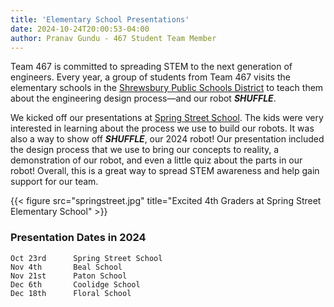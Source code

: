 ```yaml
---
title: 'Elementary School Presentations'
date: 2024-10-24T20:00:53-04:00
author: Pranav Gundu - 467 Student Team Member
---
```


Team 467 is committed to spreading STEM to the next generation of engineers. Every year, a group of students from Team 467 visits the elementary schools in the [Shrewsbury Public Schools District](https://schools.shrewsburyma.gov/) to teach them about the engineering design process—and our robot **_SHUFFLE_**.

We kicked off our presentations at [Spring Street School](https://schools.shrewsburyma.gov/spring). The kids were very interested in learning about the process we use to build our robots. It was also a way to show off **_SHUFFLE_**, our 2024 robot! Our presentation included the design process that we use to bring our concepts to reality, a demonstration of our robot, and even a little quiz about the parts in our robot! Overall, this is a great way to spread STEM awareness and help gain support for our team.

{{< figure src="springstreet.jpg" title="Excited 4th Graders at Spring Street Elementary School" >}}

### Presentation Dates in 2024
    Oct 23rd      Spring Street School
    Nov 4th       Beal School
    Nov 21st      Paton School
    Dec 6th       Coolidge School
    Dec 18th      Floral School

